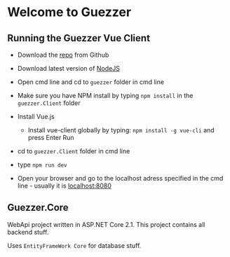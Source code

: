 # Welcome to Guezzer



## Running the Guezzer Vue Client

* Download the [repo](https://github.com/JoakimKarlberg/guezzer/tree/develop) from Github

* Download latest version of [NodeJS](https://nodejs.org/en/)

* Open cmd line and cd to `guezzer` folder in cmd line

* Make sure you have NPM install by typing `npm install` in the `guezzer.Client` folder

* Install Vue.js

	* Install vue-client globally by typing: `npm install -g vue-cli` and press Enter Run

* cd to `guezzer.Client` folder in cmd line

* type `npm run dev`

* Open your browser and go to the localhost adress specified in the cmd line - usually it is [localhost:8080](http://localhost:8080)

## Guezzer.Core

WebApi project written in ASP.NET Core 2.1.
This project contains all backend stuff.

Uses `EntityFrameWork Core` for database stuff.
